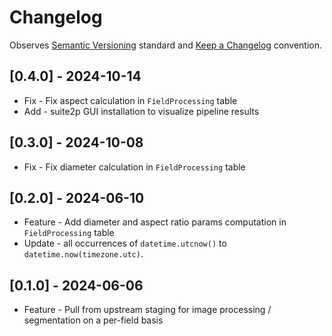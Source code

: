 # Changelog

Observes [Semantic Versioning](https://semver.org/spec/v2.0.0.html) standard and
[Keep a Changelog](https://keepachangelog.com/en/1.0.0/) convention.

## [0.4.0] - 2024-10-14

- Fix - Fix aspect calculation in `FieldProcessing` table
- Add - suite2p GUI installation to visualize pipeline results

## [0.3.0] - 2024-10-08

- Fix - Fix diameter calculation in `FieldProcessing` table

## [0.2.0] - 2024-06-10

- Feature - Add diameter and aspect ratio params computation in `FieldProcessing` table
- Update - all occurrences of `datetime.utcnow()` to `datetime.now(timezone.utc)`.

## [0.1.0] - 2024-06-06

- Feature - Pull from upstream staging for image processing / segmentation on a per-field basis
